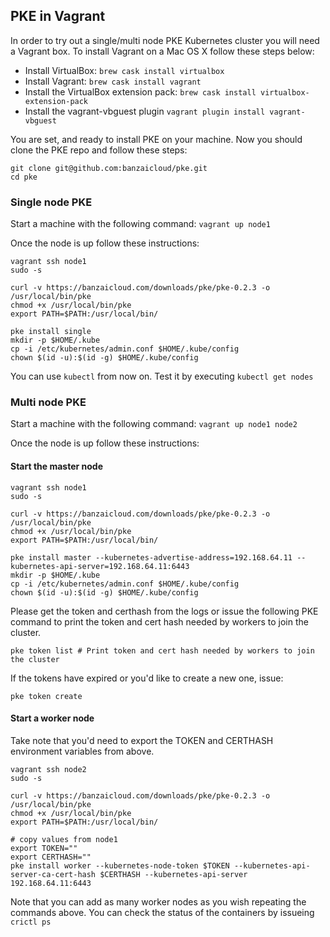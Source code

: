 ## PKE in Vagrant

In order to try out a single/multi node PKE Kubernetes cluster you will need a Vagrant box. To install Vagrant on a Mac OS X follow these steps below:

- Install VirtualBox: `brew cask install virtualbox`
- Install Vagrant: `brew cask install vagrant`
- Install the VirtualBox extension pack: `brew cask install virtualbox-extension-pack`
- Install the vagrant-vbguest plugin `vagrant plugin install vagrant-vbguest`

You are set, and ready to install PKE on your machine. Now you should clone the PKE repo and follow these steps:

```
git clone git@github.com:banzaicloud/pke.git
cd pke
```

### Single node PKE

Start a machine with the following command: `vagrant up node1`

Once the node is up follow these instructions:
```
vagrant ssh node1
sudo -s

curl -v https://banzaicloud.com/downloads/pke/pke-0.2.3 -o /usr/local/bin/pke
chmod +x /usr/local/bin/pke
export PATH=$PATH:/usr/local/bin/

pke install single
mkdir -p $HOME/.kube
cp -i /etc/kubernetes/admin.conf $HOME/.kube/config
chown $(id -u):$(id -g) $HOME/.kube/config
```

You can use `kubectl` from now on. Test it by executing `kubectl get nodes`

### Multi node PKE

Start a machine with the following command: `vagrant up node1 node2`

Once the node is up follow these instructions:

#### Start the master node

```
vagrant ssh node1  
sudo -s

curl -v https://banzaicloud.com/downloads/pke/pke-0.2.3 -o /usr/local/bin/pke
chmod +x /usr/local/bin/pke
export PATH=$PATH:/usr/local/bin/

pke install master --kubernetes-advertise-address=192.168.64.11 --kubernetes-api-server=192.168.64.11:6443 
mkdir -p $HOME/.kube
cp -i /etc/kubernetes/admin.conf $HOME/.kube/config
chown $(id -u):$(id -g) $HOME/.kube/config
```

Please get the token and certhash from the logs or issue the following PKE command to print the token and cert hash needed by workers to join the cluster.

```
pke token list # Print token and cert hash needed by workers to join the cluster
```

If the tokens have expired or you'd like to create a new one, issue:

```
pke token create
```

#### Start a worker node

Take note that you'd need to export the TOKEN and CERTHASH environment variables from above.

```
vagrant ssh node2
sudo -s

curl -v https://banzaicloud.com/downloads/pke/pke-0.2.3 -o /usr/local/bin/pke
chmod +x /usr/local/bin/pke
export PATH=$PATH:/usr/local/bin/

# copy values from node1
export TOKEN=""
export CERTHASH=""
pke install worker --kubernetes-node-token $TOKEN --kubernetes-api-server-ca-cert-hash $CERTHASH --kubernetes-api-server 192.168.64.11:6443
```

Note that you can add as many worker nodes as you wish repeating the commands above. You can check the status of the containers by issueing `crictl ps`
